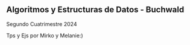 ## Algoritmos y Estructuras de Datos - Buchwald

Segundo Cuatrimestre 2024

Tps y Ejs por Mirko y Melanie:)


